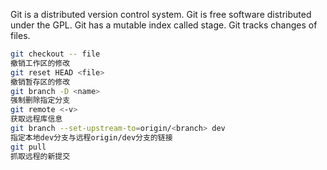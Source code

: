 Git is a distributed version control system.
Git is free software distributed under the GPL.
Git has a mutable index called stage.
Git tracks changes of files.

```bash
git checkout -- file
撤销工作区的修改
git reset HEAD <file>
撤销暂存区的修改
git branch -D <name>
强制删除指定分支
git remote <-v>
获取远程库信息
git branch --set-upstream-to=origin/<branch> dev
指定本地dev分支与远程origin/dev分支的链接
git pull
抓取远程的新提交
```